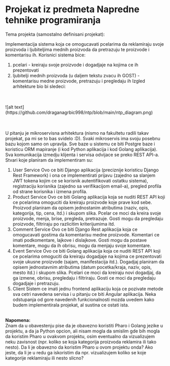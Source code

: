 # Projekat iz predmeta Napredne tehnike programiranja

Tema projekta (samostalno definisani projekat):<br>

Implementacija sistema koja ce omogucavati pcelarima da reklamiraju svoje proizvoda i ljubiteljima mednih proizvoda da pretrazuju te proizvode i komentarisu ih.
Korisnici sistema bice:
1. pcelari - kreiraju svoje proizvode i dogadjaje na kojima ce ih prezentovati
2. ljubitelji mednih proizvoda (u daljem tekstu zvacu ih GOST) - komentarisu medne proizvode, pretrazuju i pregledaju ih
Izgled arhitekture bio bi sledeci:
<br><br><br>

<div style="text-align="center">
                               ![alt text](https://github.com/draganagrbic998/ntp/blob/main/ntp_diagram.png)</div>

<br><br>
U pitanju je mikroservisna arhitektura (nismo na fakultetu radili takav projekat, pa mi se to bas svidelo :D). Svaki mikroservis ima svoju posebnu bazu kojom samo on upravlja. Sve baze u sistemu ce biti Postgre baze i koristicu ORM mapiranje (i kod Python aplikacija i kod Golang aplikacija). Sva komunikacija izmedju klijenta i servisa odvijace se preko REST API-a. Stvari koje planiram da implementiram su:
1. User Service
Ovo ce biti Django aplikacija (preciznije koristicu Django Rest Framework) i ona ce implementirati prijavu (zajedno sa slanjem JWT tokena kojim ce se korisnik autentifikovati ostatku sistema), registraciju korisnika (zajedno sa verifikacijom email-a), pregled profila od strane korisnika i izmena profila.
2. Product Service
Ovo ce biti Golang aplikacija koja se nuditi REST API koji ce pcelarima omoguciti da kreiraju proizvode koje prave kod sebe. Proizvod planiram da opisem jednostanim atributima (naziv, opis, kategorija, tip, cena, itd.) i skupom slika. Pcelar ce moci da kreira svoje proizvode, menja, brise, pregleda, pretrazuje. Gosti mogu da pregledaju proizvode, filtriraju po razlicitim kriterijumima itd.
3. Comment Service
Ovo ce biti Django Rest aplikacija koja ce omogucavati gostima da komentarisu medne proizvode. Komentari ce imati podkomentare, lajkove i dislajkove. Gosti mogu da postave komentare, mogu da ih obrisu, mogu da menjaju svoje komentare.
4. Event Service
Ovo ce biti Golang aplikacija koja ce nuditi REST API koji ce pcelarima omoguciti da kreiraju dogadjaje na kojima ce prezentovati svoje ukusne proizvode (sajam, manifestacija itd.). Dogadjaj planiram da opisem jednostavnim atributima (datum pocetka/kraja, naziv, opis, mesto itd.) i skupom slika. Pcelari ce moci da kreiraju novi dogadjaj, da ga izmene, obrisu, pregledaju i filtriraju. Gosti ce moci da pregledaju dogadjaje i pretrazuju.
5. Client
Sistem ce imati jednu frontend aplikaciju koja ce pozivate metode sva cetri navedena servisa i u pitanju ce biti Angular aplikacija. 
Neka odstupanja od gore navedenih funkcionalnosti mozda uvedem kako budem implementirala projekat, al sustina ce ostati ista.
<br>
<b>Napomena:</b><br>
Znam da u obavestenju pise da je obavezno koristiti Pharo i Golang jezike u projektu, a da ja Python opcion, ali nisam mogla da smislim gde bih mogla da koristim Pharo u ovakvom projektu, osim eventualno da vizualizujem neku zavisnost (npr. koliko se koja kategorija proizvoda reklamira ili tako nesto). Da li je obavezno da koristim Pharo u ovom projektu onda? Ako jeste, da li je u redu ga iskoristim da npr. vizualizujem koliko se koje kategorije reklamiraju ili nesto slicno? 
